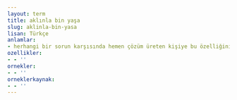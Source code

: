 ```yaml
---
layout: term
title: aklınla bin yaşa
slug: aklinla-bin-yasa
lisan: Türkçe
anlamlar:
- herhangi bir sorun karşısında hemen çözüm üreten kişiye bu özelliğinin beğenildiğini belirtmek için kullanılan bir söz
ozellikler:
- - ''
ornekler:
- - ''
orneklerkaynak:
- - ''
---
```

